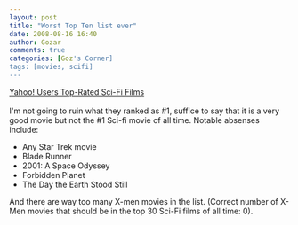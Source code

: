 ```yaml
---
layout: post
title: "Worst Top Ten list ever"
date: 2008-08-16 16:40
author: Gozar
comments: true
categories: [Goz's Corner]
tags: [movies, scifi]
---
```

<a href="http://movies.yahoo.com/photos/collections/gallery/970/yahoo-users-toprated-scifi-films#photo0">Yahoo! Users Top-Rated Sci-Fi Films</a><br /><br />I'm not going to ruin what they ranked as #1, suffice to say that it is a very good movie but not the #1 Sci-fi movie of all time. Notable absenses include:<br /><ul><li>Any Star Trek movie</li><li>Blade Runner</li><li>2001: A Space Odyssey</li><li>Forbidden Planet</li><li>The Day the Earth Stood Still</li></ul>And there are way too many X-men movies in the list. (Correct number of X-Men movies that should be in the top 30 Sci-Fi films of all time: 0).<br />
